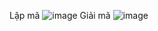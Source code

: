 Lập mã 
![image](https://github.com/nbathien/ungdung_lapgiaima_Playfair/assets/148745036/83f505f3-a915-433e-af91-b154f269e06a)
Giải mã 
![image](https://github.com/nbathien/ungdung_lapgiaima_Playfair/assets/148745036/91ec4956-828a-4f05-80b2-eb86c2c8c9f4)

